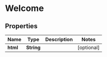 # Welcome

## Properties
Name | Type | Description | Notes
------------ | ------------- | ------------- | -------------
**html** | **String** |  |  [optional]
